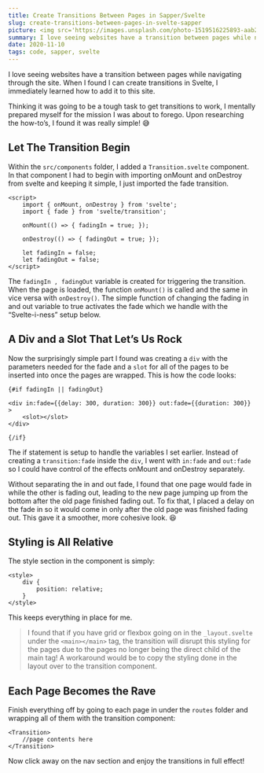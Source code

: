 ```yaml
---
title: Create Transitions Between Pages in Sapper/Svelte
slug: create-transitions-between-pages-in-svelte-sapper
picture: <img src='https://images.unsplash.com/photo-1519516225893-aab20a8bb923?ixlib=rb-1.2.1&ixid=eyJhcHBfaWQiOjEyMDd9&auto=format&fit=crop&w=900&q=60' alt='Creative Discourse Event Logo' width="100%" class="post-picture">
summary: I love seeing websites have a transition between pages while navigating through the site. When I found I can create transitions in Svelte, I immediately...
date: 2020-11-10
tags: code, sapper, svelte
---
```


I love seeing websites have a transition between pages while navigating through the site. When I found I can create transitions in Svelte, I immediately learned how to add it to this site.

Thinking it was going to be a tough task to get transitions to work, I mentally prepared myself for the mission I was about to forego. Upon researching the how-to’s, I found it was really simple! 😅

  

## Let The Transition Begin
Within the `src/components` folder, I added a `Transition.svelte` component. In that component I had to begin with importing onMount and onDestroy from svelte and keeping it simple, I just imported the fade transition.

```
<script>
    import { onMount, onDestroy } from 'svelte';
    import { fade } from 'svelte/transition';

    onMount(() => { fadingIn = true; });

    onDestroy(() => { fadingOut = true; });

    let fadingIn = false;
    let fadingOut = false;
</script>
```

The `fadingIn , fadingOut` variable is created for triggering the transition. When the page is loaded, the function `onMount()` is called and the same in vice versa with `onDestroy()`. The simple function of changing the fading in and out variable to true activates the fade which we handle with the “Svelte-i-ness” setup below.
  
  

## A Div and a Slot That Let’s Us Rock
Now the surprisingly simple part I found was creating a `div` with the parameters needed for the fade and a `slot` for all of the pages to be inserted into once the pages are wrapped. This is how the code looks:

```
{#if fadingIn || fadingOut}

<div in:fade={{delay: 300, duration: 300}} out:fade={{duration: 300}} >
    <slot></slot>
</div>
        
{/if}
```

The if statement is setup to handle the variables I set earlier. Instead of creating a `transition:fade` inside the `div`, I went with `in:fade` and `out:fade` so I could have control of the effects onMount and onDestroy separately.

Without separating the in and out fade, I found that one page would fade in while the other is fading out, leading to the new page jumping up from the bottom after the old page finished fading out. To fix that, I placed a delay on the fade in so it would come in only after the old page was finished fading out. This gave it a smoother, more cohesive look. 😆 
  


## Styling is All Relative
The style section in the component is simply: 

```
<style>
    div {
        position: relative;
    }
</style>
```

This keeps everything in place for me.

> I found that if you have grid or flexbox going on in the `_layout.svelte` under the `<main></main>` tag, the transition will disrupt this styling for the pages due to  the pages no longer being the direct child of the main tag! A workaround would be to copy the styling done in the layout over to the transition component.  

  

## Each Page Becomes the Rave
Finish everything off by going to each page in under the `routes` folder and wrapping all of them with the transition component:

```
<Transition>
	//page contents here
</Transition>
```

Now click away on the nav section and enjoy the transitions in full effect! 